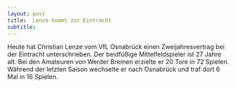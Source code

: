 ```yaml
---
layout: post
title:  Lenze kommt zur Eintracht
subtitle:  
---
```


Heute hat Christian Lenze vom VfL Osnabrück einen Zweijahresvertrag bei der Eintracht unterschrieben. Der beidfüßige Mittelfeldspieler ist 27 Jahre alt. Bei den Amateuren von Werder Bremen erzielte er 20 Tore in 72 Spielen. Während der letzten Saison wechselte er nach Osnabrück und traf dort 6 Mal in 16 Spielen.


